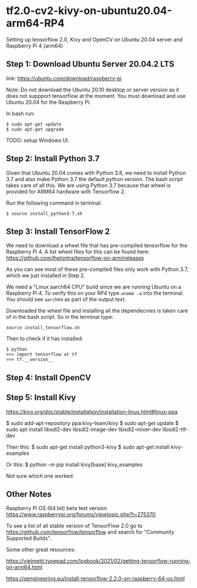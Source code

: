# tf2.0-cv2-kivy-on-ubuntu20.04-arm64-RP4
Setting up tensorflow 2.0, Kivy and OpenCV on Ubuntu 20.04 server and Raspberry Pi 4 (arm64)


## Step 1: Download Ubuntu Server 20.04.2 LTS
link: https://ubuntu.com/download/raspberry-pi

Note: Do not download the Ubuntu 20.10 desktop or server version as it does not suppport tensorflow at the moment. You must download and use Ubuntu 20.04 for the Raspberry Pi.

In bash run:

```
$ sudo apt-get update
$ sudo apt-get upgrade
```

TODO: setup Windows UI.


## Step 2: Install Python 3.7

Given that Ubuntu 20.04 comes with Python 3.8, we need to install Python 3.7 and also make Python 3.7 the default python version. The bash script takes care of all this. We are using Python 3.7 because that wheel is provided for ARM64 hardware with Tensorflow 2.

Run the following command in terminal:

`$ source install_python3-7.sh`


## Step 3: Install TensorFlow 2

We need to download a wheel file that has pre-compiled tensorflow for the Raspberry Pi 4. A list wheel files for this can be found here:
https://github.com/lhelontra/tensorflow-on-arm/releases

As you can see most of these pre-compiled files only work with Python 3.7, which we just installed in Step 2.

We need a "Linux aarch64 CPU" build since we are running Ubuntu on a Raspberry Pi 4. To verify this on your RP4 type `uname -a` into the terminal. You should see `aarch64` as part of the output text. 

Downloaded the wheel file and installing all the dependecnies is taken care of in the bash script. So in the terminal type:

`source install_tensorflow.sh`

Then to check if it has installed:
```
$ python
>>> import tensorflow at tf
>>> tf.__version__

```

## Step 4: Install OpenCV


## Step 5: Install Kivy

https://kivy.org/doc/stable/installation/installation-linux.html#linux-ppa

$ sudo add-apt-repository ppa:kivy-team/kivy
$ sudo apt-get update
$ sudo apt install libsdl2-dev libsdl2-image-dev libsdl2-mixer-dev libsdl2-ttf-dev

Then this:
$ sudo apt-get install python3-kivy
$ sudo apt-get install kivy-examples

Or this:
$ python -m pip install kivy[base] kivy_examples

Not sure which one worked.



## Other Notes


Raspberry Pi OS (64 bit) beta test version
https://www.raspberrypi.org/forums/viewtopic.php?t=275370

To see a list of all stable version of TensorFlow 2.0 go to https://github.com/tensorflow/tensorflow and search for "Community Supported Builds".

Some other great resources:

https://vielmetti.typepad.com/logbook/2021/02/getting-tensorflow-running-on-arm64.html

https://qengineering.eu/install-tensorflow-2.2.0-on-raspberry-64-os.html


